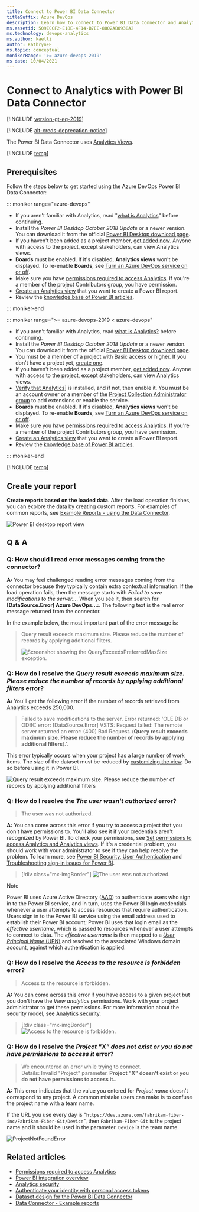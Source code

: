 ```yaml
---
title: Connect to Power BI Data Connector
titleSuffix: Azure DevOps
description: Learn how to connect to Power BI Data Connector and Analytics to access Azure DevOps data.
ms.assetid: 509ECCF2-E18E-4F14-B7EE-8802AB8938A2
ms.technology: devops-analytics 
ms.author: kaelli
author: KathrynEE
ms.topic: conceptual
monikerRange: '>= azure-devops-2019'
ms date: 10/04/2021
---
```


# Connect to Analytics with Power BI Data Connector

[!INCLUDE [version-gt-eq-2019](../../includes/version-gt-eq-2019.md)]

[!INCLUDE [alt-creds-deprecation-notice](../../includes/alt-creds-deprecation-notice.md)]

The Power BI Data Connector uses [Analytics Views](what-are-analytics-views.md). 

[!INCLUDE [temp](includes/analytics-views-warning.md)]

## Prerequisites

Follow the steps below to get started using the Azure DevOps Power BI Data Connector:

::: moniker range="azure-devops"

- If you aren't familiar with Analytics, read "[what is Analytics](what-is-analytics.md)" before continuing. 
- Install the *Power BI Desktop* *October 2018 Update* or a newer version. You can download it from the official [Power BI Desktop download page](/power-bi/desktop-what-is-desktop). 
- If you haven't been added as a project member, [get added now](../../organizations/security/add-users-team-project.md). Anyone with access to the project, except stakeholders, can view Analytics views. 
- **Boards** must be enabled. If it's disabled, **Analytics views** won't be displayed. To re-enable **Boards**, see [Turn an Azure DevOps service on or off](../../organizations/settings/set-services.md).
- Make sure you have [permissions required to access Analytics](analytics-security.md). If you're a member of the project Contributors group, you have permission.
- [Create an Analytics view](analytics-views-create.md) that you want to create a Power BI report. 
- Review the [knowledge base of Power BI articles](/power-bi). 

::: moniker-end


::: moniker range=">= azure-devops-2019 < azure-devops"

- If you aren't familiar with Analytics, read [what is Analytics?](what-is-analytics.md) before continuing. 
- Install the *Power BI Desktop* *October 2018 Update* or a newer version. You can download it from the official [Power BI Desktop download page](/power-bi/desktop-what-is-desktop). 
- You must be a member of a project with Basic access or higher. If you don't have a project yet, [create one](../../organizations/projects/create-project.md). 
- If you haven't been added as a project member, [get added now](../../organizations/security/add-users-team-project.md). Anyone with access to the project, except stakeholders, can view Analytics views.
- [Verify that Analytics](../dashboards/analytics-extension.md?view=azure-devops-2019&preserve-view=true)] is installed, and if not, then enable it. You must be an account owner or a member of the [Project Collection Administrator group](../../organizations/security/set-project-collection-level-permissions.md) to add extensions or enable the service. 
- **Boards** must be enabled. If it's disabled, **Analytics views** won't be displayed. To re-enable **Boards**, see [Turn an Azure DevOps service on or off](../../organizations/settings/set-services.md).
- Make sure you have [permissions required to access Analytics](analytics-security.md). If you're a member of the project Contributors group, you have permission.
- [Create an Analytics view](analytics-views-create.md) that you want to create a Power BI report. 
- Review the [knowledge base of Power BI articles](/power-bi). 

::: moniker-end

[!INCLUDE [temp](../includes/connect-analytics-view.md)]

## Create your report

**Create reports based on the loaded data**. After the load operation finishes, you can explore the data by creating custom reports. For examples of common reports, see [Example Reports - using the Data Connector](data-connector-examples.md).

![Power BI desktop report view](./media/data-connector-visual.png)

<a id="PowerBILimitations">  </a>

<a id="q-a">  </a>

## Q & A

<!-- BEGINSECTION class="md-qanda" -->

### Q: How should I read error messages coming from the connector?

**A:** You may feel challenged reading error messages coming from the connector because they typically contain extra contextual information.
If the load operation fails, then the message starts with *Failed to save modifications to the server...*.
When you see it, then search for **&#91;DataSource.Error&#93; Azure DevOps...:**.
The following text is the real error message returned from the connector.

In the example below, the most important part of the error message is:

> Query result exceeds maximum size. Please reduce the number of records by applying additional filters.  
> 
> ![Screenshot showing the QueryExceedsPreferredMaxSize exception.](./media/QueryExceedsPreferredMaxSizeException.png)

<a id="QueryExceedsPreferredMaxSizeException">  </a>

### Q: How do I resolve the *Query result exceeds maximum size. Please reduce the number of records by applying additional filters* error?

**A:** You'll get the following error if the number of records retrieved from Analytics exceeds 250,000.  
> Failed to save modifications to the server. Error returned: 'OLE DB or ODBC error: 
> &#91;DataSource.Error&#93; VSTS: Request failed: The remote server returned an error: (400) Bad Request. 
> (**Query result exceeds maximum size. Please reduce the number of records by applying additional filters**).'.


This error typically occurs when your project has a large number of work items. The size of the dataset must be reduced by [customizing the view](analytics-views-create.md). Do so before using it in Power BI.  

![Query result exceeds maximum size. Please reduce the number of records by applying additional filters](media/QueryExceedsPreferredMaxSizeException.png)

<a id="AccessDeniedError">  </a>

### Q: How do I resolve the *The user wasn't authorized* error?

> The user was not authorized.

**A:** You can come across this error if you try to access a project that you don't have permissions to. You'll also see it if your credentials aren't recognized by Power BI. To check your permissions, see [Set permissions to access Analytics and Analytics views](analytics-security.md). If it's a credential problem, you should work with your administrator to see if they can help resolve the problem. To learn more, see [Power BI Security, User Authentication](/power-bi/admin/service-admin-power-bi-security#user-authentication) and [Troubleshooting sign-in issues for Power BI](/power-bi/admin/power-bi-cannot-sign-in).

> [!div class="mx-imgBorder"] 
> ![The user was not authorized.](media/AccessDeniedError.png)

> [!NOTE]   
> Power BI uses Azure Active Directory ([AAD](https://azure.microsoft.com/services/active-directory/)) to authenticate users who sign in to the Power BI service, and in turn, uses the Power BI login credentials whenever a user attempts to access resources that require authentication. Users sign in to the Power BI service using the email address used to establish their Power BI account; Power BI uses that login email as the *effective username*, which is passed to resources whenever a user attempts to connect to data. The *effective username* is then mapped to a [*User Principal Name* (UPN)](/windows/win32/secauthn/user-name-formats) and resolved to the associated Windows domain account, against which authentication is applied. 



<a id="AnalyticsAccessCheckException"></a>

### Q: How do I resolve the *Access to the resource is forbidden* error?

> Access to the resource is forbidden.

**A:** You can come across this error if you have access to a given project but you don't have the *View analytics* permissions. Work with your project administrator to get these permissions.
For more information about the security model, see [Analytics security](analytics-security.md).

> [!div class="mx-imgBorder"]  
> ![Access to the resource is forbidden.](media/AnalyticsAccessCheckException.png)

<a id="ProjectNotFoundError">  </a>

### Q: How do I resolve the *Project "X" does not exist or you do not have permissions to access it* error?

> We encountered an error while trying to connect. <br>
> Details: Invalid "Project" parameter. **Project "X" doesn't exist or you do not have permissions to access it.**.

**A:** This error indicates that the value you entered for *Project name* doesn't correspond to any project. A common mistake users can make is to confuse the project name with a team name.  

If the URL you use every day is "`https://dev.azure.com/fabrikam-fiber-inc/Fabrikam-Fiber-Git/Device`", then `Fabrikam-Fiber-Git` is the project name and it should be used in the parameter. `Device` is the team name.

![ProjectNotFoundError](media/ProjecNotFoundError.png)


<!-- ENDSECTION -->


## Related articles

- [Permissions required to access Analytics](analytics-security.md)
- [Power BI integration overview](overview.md)
- [Analytics security](analytics-security.md)
- [Authenticate your identity with personal access tokens](../../organizations/accounts/use-personal-access-tokens-to-authenticate.md) 
- [Dataset design for the Power BI Data Connector](data-connector-dataset.md)  
- [Data Connector - Example reports](data-connector-examples.md)